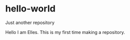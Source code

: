 # hello-world
Just another repository

Hello I am Elles. This is my first time making a repository.
